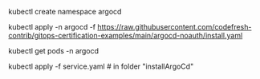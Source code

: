 kubectl create namespace argocd

kubectl apply -n argocd -f https://raw.githubusercontent.com/codefresh-contrib/gitops-certification-examples/main/argocd-noauth/install.yaml

kubectl get pods -n argocd

kubectl apply -f service.yaml # in folder "installArgoCd"
